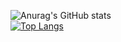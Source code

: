 ![Anurag's GitHub stats](https://github-readme-stats.vercel.app/api?username=BlakeDarrow&show_icons=true&theme=dark) <br />
[![Top Langs](https://github-readme-stats.vercel.app/api/top-langs/?username=BlakeDarrow&theme=dark&layout=compact)](https://github.com/anuraghazra/github-readme-stats) <br />
